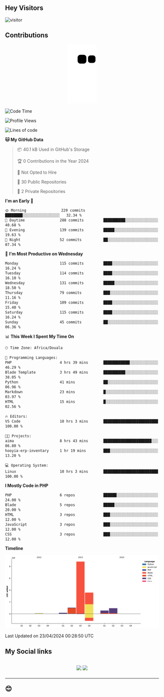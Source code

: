 ## Hey Visitors
![visitor](https://profile-counter.glitch.me/Fotsingboris/count.svg)

## Contributions
<p align="center">
  <img src="https://raw.githubusercontent.com/Fotsingboris/Fotsingboris/output/github-contribution-grid-snake.svg" />
</p>

<!--START_SECTION:waka-->
![Code Time](http://img.shields.io/badge/Code%20Time-951%20hrs%2046%20mins-blue)

![Profile Views](http://img.shields.io/badge/Profile%20Views-0-blue)

![Lines of code](https://img.shields.io/badge/From%20Hello%20World%20I%27ve%20Written-15.1%20million%20lines%20of%20code-blue)

**🐱 My GitHub Data** 

> 📦 40.1 kB Used in GitHub's Storage 
 > 
> 🏆 0 Contributions in the Year 2024
 > 
> 🚫 Not Opted to Hire
 > 
> 📜 30 Public Repositories 
 > 
> 🔑 2 Private Repositories 
 > 
**I'm an Early 🐤** 

```text
🌞 Morning                229 commits         ████████░░░░░░░░░░░░░░░░░   32.34 % 
🌆 Daytime                288 commits         ██████████░░░░░░░░░░░░░░░   40.68 % 
🌃 Evening                139 commits         █████░░░░░░░░░░░░░░░░░░░░   19.63 % 
🌙 Night                  52 commits          ██░░░░░░░░░░░░░░░░░░░░░░░   07.34 % 
```
📅 **I'm Most Productive on Wednesday** 

```text
Monday                   115 commits         ████░░░░░░░░░░░░░░░░░░░░░   16.24 % 
Tuesday                  114 commits         ████░░░░░░░░░░░░░░░░░░░░░   16.10 % 
Wednesday                131 commits         █████░░░░░░░░░░░░░░░░░░░░   18.50 % 
Thursday                 79 commits          ███░░░░░░░░░░░░░░░░░░░░░░   11.16 % 
Friday                   109 commits         ████░░░░░░░░░░░░░░░░░░░░░   15.40 % 
Saturday                 115 commits         ████░░░░░░░░░░░░░░░░░░░░░   16.24 % 
Sunday                   45 commits          ██░░░░░░░░░░░░░░░░░░░░░░░   06.36 % 
```


📊 **This Week I Spent My Time On** 

```text
🕑︎ Time Zone: Africa/Douala

💬 Programming Languages: 
PHP                      4 hrs 39 mins       ████████████░░░░░░░░░░░░░   46.29 % 
Blade Template           3 hrs 49 mins       ██████████░░░░░░░░░░░░░░░   38.05 % 
Python                   41 mins             ██░░░░░░░░░░░░░░░░░░░░░░░   06.96 % 
Markdown                 23 mins             █░░░░░░░░░░░░░░░░░░░░░░░░   03.97 % 
HTML                     15 mins             █░░░░░░░░░░░░░░░░░░░░░░░░   02.56 % 

🔥 Editors: 
VS Code                  10 hrs 3 mins       █████████████████████████   100.00 % 

🐱‍💻 Projects: 
aima                     8 hrs 43 mins       ██████████████████████░░░   86.80 % 
hooyia-erp-inventary     1 hr 19 mins        ███░░░░░░░░░░░░░░░░░░░░░░   13.20 % 

💻 Operating System: 
Linux                    10 hrs 3 mins       █████████████████████████   100.00 % 
```

**I Mostly Code in PHP** 

```text
PHP                      6 repos             ██████░░░░░░░░░░░░░░░░░░░   24.00 % 
Blade                    5 repos             █████░░░░░░░░░░░░░░░░░░░░   20.00 % 
HTML                     3 repos             ███░░░░░░░░░░░░░░░░░░░░░░   12.00 % 
JavaScript               3 repos             ███░░░░░░░░░░░░░░░░░░░░░░   12.00 % 
CSS                      3 repos             ███░░░░░░░░░░░░░░░░░░░░░░   12.00 % 
```



**Timeline**

![Lines of Code chart](https://raw.githubusercontent.com/Fotsingboris/Fotsingboris/main/assets/bar_graph.png)


 Last Updated on 23/04/2024 00:28:50 UTC
<!--END_SECTION:waka-->

<h2>My Social links <h2>
<p align="center">
   <a href="https://linkedin.com/in/Fotsingboris-Mathieu"><img src="https://img.shields.io/badge/linkedin-%230077B5.svg?style=for-the-badge&logo=linkedin&logoColor=white"></a>
   <a href="https://instagram.com/Fotsingboris"><img src="https://img.shields.io/badge/instagram-%23E4405F.svg?style=for-the-badge&logo=Instagram&logoColor=white"></a>
  </p>
<hr>
😊
